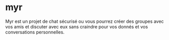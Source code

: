 # myr
Myr est un projet de chat sécurisé ou vous pourrez créer des groupes avec vos amis et discuter avec eux sans craindre pour vos donnés et vos conversations personnelles.
